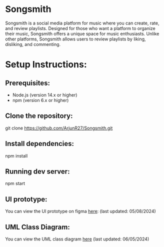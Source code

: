 # Songsmith
Songsmith is a social media platform for music where you can create, rate, and review playlists. Designed for those who want a platform to organize their music, Songsmith offers a unique space for music enthusiasts. Unlike other platforms, Songsmith allows users to review playlists by liking, disliking, and commenting.

# Setup Instructions:

## Prerequisites: 
* Node.js (version 14.x or higher)
* npm (version 6.x or higher)

## Clone the repository: 
git clone https://github.com/ArjunR27/Songsmith.git

## Install dependencies:
npm install

## Running dev server:
npm start


## UI prototype: 

You can view the UI prototype on figma [here](https://www.figma.com/design/OgyeXZ1LFCofufhBaVEOjh/Songsmith-Wireframe?node-id=0-1&t=AkLdluBx2LVHt53C-1): (last updated: 05/08/2024)

## UML Class Diagram:
You can view the UML class diagram [here](https://github.com/ArjunR27/Songsmith/wiki/UML-Diagram) (last updated: 06/05/2024)



  
